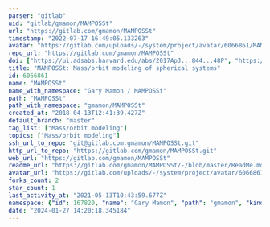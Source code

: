 ```yaml
---
parser: "gitlab"
uid: "gitlab/gmamon/MAMPOSSt"
url: "https://gitlab.com/gmamon/MAMPOSSt"
timestamp: "2022-07-17 16:49:05.133263"
avatar: "https://gitlab.com/uploads/-/system/project/avatar/6066861/MAMPOSSt_logo.png"
repo_url: "https://gitlab.com/gmamon/MAMPOSSt"
doi: ["https://ui.adsabs.harvard.edu/abs/2017ApJ...844...48P", "https://ui.adsabs.harvard.edu/abs/2013MNRAS.429.3079M", "https://ui.adsabs.harvard.edu/abs/2022ascl.soft03020M/abstract"]
title: "MAMPOSSt: Mass/orbit modeling of spherical systems"
id: 6066861
name: "MAMPOSSt"
name_with_namespace: "Gary Mamon / MAMPOSSt"
path: "MAMPOSSt"
path_with_namespace: "gmamon/MAMPOSSt"
created_at: "2018-04-13T12:41:39.427Z"
default_branch: "master"
tag_list: ["Mass/orbit modeling"]
topics: ["Mass/orbit modeling"]
ssh_url_to_repo: "git@gitlab.com:gmamon/MAMPOSSt.git"
http_url_to_repo: "https://gitlab.com/gmamon/MAMPOSSt.git"
web_url: "https://gitlab.com/gmamon/MAMPOSSt"
readme_url: "https://gitlab.com/gmamon/MAMPOSSt/-/blob/master/ReadMe.md"
avatar_url: "https://gitlab.com/uploads/-/system/project/avatar/6066861/MAMPOSSt_logo.png"
forks_count: 2
star_count: 1
last_activity_at: "2021-05-13T10:43:59.677Z"
namespace: {"id": 167820, "name": "Gary Mamon", "path": "gmamon", "kind": "user", "full_path": "gmamon", "parent_id": null, "avatar_url": "https://secure.gravatar.com/avatar/ab806800199f0735c7b31af4bc635f32?s=80&d=identicon", "web_url": "https://gitlab.com/gmamon"}
date: "2024-01-27 14:20:18.345184"
---
```


